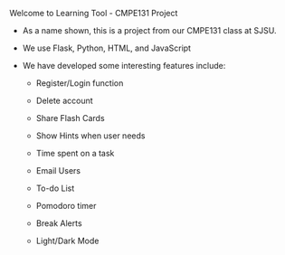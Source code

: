 Welcome to Learning Tool - CMPE131 Project

- As a name shown, this is a project from our CMPE131 class at SJSU.

- We use Flask, Python, HTML, and JavaScript 

- We have developed some interesting features include:

  - Register/Login function

  - Delete account

  - Share Flash Cards

  - Show Hints when user needs

  - Time spent on a task

  - Email Users

  - To-do List

  - Pomodoro timer

  - Break Alerts

  - Light/Dark Mode

    
